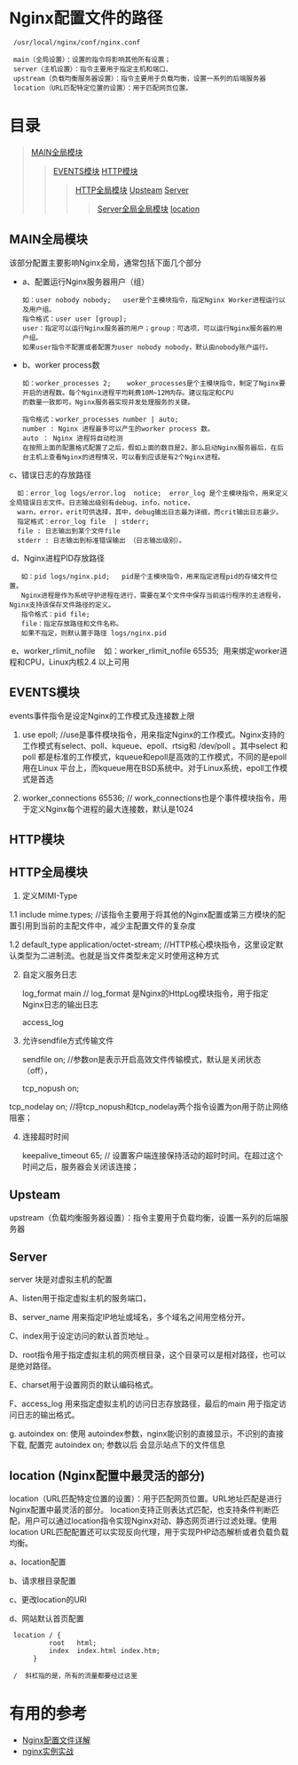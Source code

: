 
# Nginx配置文件的路径
     /usr/local/nginx/conf/nginx.conf

     main（全局设置）：设置的指令将影响其他所有设置；
     server（主机设置）：指令主要用于指定主机和端口、
     upstream（负载均衡服务器设置）：指令主要用于负载均衡，设置一系列的后端服务器
     location（URL匹配特定位置的设置）：用于匹配网页位置。


 
# 目录 
 
 >[MAIN全局模块](#MAIN全局模块)
 >>[EVENTS模块](#EVENTS模块)
 >>[HTTP模块](#HTTP模块)
 >>>[HTTP全局模块](#HTTP全局模块)
 >>>[Upsteam](#Upsteam)
 >>>[Server](#Server)
 >>>>[Server全局全局模块](#Server全局全局模块)
 >>>>[location](#location)

 
## MAIN全局模块

该部分配置主要影响Nginx全局，通常包括下面几个部分
   
* a、配置运行Nginx服务器用户（组）
         
      如：user nobody nobody;   user是个主模块指令，指定Nginx Worker进程运行以及用户组。
      指令格式：user user [group];
      user：指定可以运行Nginx服务器的用户；group：可选项，可以运行Nginx服务器的用户组。
      如果user指令不配置或者配置为user nobody nobody，默认由nobody账户运行。

* b、worker process数    
      
      如：worker_processes 2;    woker_processes是个主模块指令，制定了Nginx要开启的进程数。每个Nginx进程平均耗费10M~12M内存。建议指定和CPU
      的数量一致即可。Nginx服务器实现并发处理服务的关键。
      
      指令格式：worker_processes number | auto;
      number : Nginx 进程最多可以产生的worker process 数。
      auto ： Nginx 进程将自动检测      
      在按照上面的配置格式配置了之后，假如上面的数目是2，那么启动Nginx服务器后，在后台主机上查看Nginx的进程情况，可以看到应该是有2个Nginx进程。

c、错误日志的存放路径

      如：error_log logs/error.log  notice;  error_log 是个主模块指令，用来定义全局错误日志文件。日志输出级别有debug，info，notice，
      warn，error，erit可供选择，其中，debug输出日志最为详细，而crit输出日志最少。
      指定格式：error_log file  | stderr;
      file : 日志输出到某个文件file
      stderr : 日志输出到标准错误输出 （日志输出级别）。 

 d、Nginx进程PID存放路径
 
       如：pid logs/nginx.pid;   pid是个主模块指令，用来指定进程pid的存储文件位置。
       Nginx进程是作为系统守护进程在进行，需要在某个文件中保存当前运行程序的主进程号，Nginx支持该保存文件路径的定义。
       指令格式：pid file;
       file：指定存放路径和文件名称。
       如果不指定，则默认置于路径 logs/nginx.pid

 e、worker_rlimit_nofile 
  
      如：worker_rlimit_nofile 65535;  用来绑定worker进程和CPU，Linux内核2.4 以上可用


## EVENTS模块

events事件指令是设定Nginx的工作模式及连接数上限

1. use epoll;                //use是事件模块指令，用来指定Nginx的工作模式。Nginx支持的工作模式有select、poll、kqueue、epoll、rtsig和
                               /dev/poll 。其中select 和poll 都是标准的工作模式，kqueue和epoll是高效的工作模式，不同的是epoll用在Linux
                               平台上，而kqueue用在BSD系统中。对于Linux系统，epoll工作模式是首选

2. worker_connections 65536;  // work_connections也是个事件模块指令，用于定义Nginx每个进程的最大连接数，默认是1024

## HTTP模块



## HTTP全局模块

1. 定义MIMI-Type
   
  1.1  include  mime.types;     //该指令主要用于将其他的Nginx配置或第三方模块的配置引用到当前的主配文件中，减少主配置文件的复杂度
  
  1.2  default_type  application/octet-stream; //HTTP核心模块指令，这里设定默认类型为二进制流。也就是当文件类型未定义时使用这种方式

2. 自定义服务日志

     log_format main   //  log_format 是Nginx的HttpLog模块指令，用于指定Nginx日志的输出日志

     access_log  

3. 允许sendfile方式传输文件

   sendfile  on;      //参数on是表示开启高效文件传输模式，默认是关闭状态（off），
   
   tcp_nopush on;

tcp_nodelay on;     //将tcp_nopush和tcp_nodelay两个指令设置为on用于防止网络阻塞；

4. 连接超时时间

   keepalive_timeout 65;  // 设置客户端连接保持活动的超时时间。在超过这个时间之后，服务器会关闭该连接；

## Upsteam
upstream（负载均衡服务器设置）：指令主要用于负载均衡，设置一系列的后端服务器


## Server
server 块是对虚拟主机的配置

A、listen用于指定虚拟主机的服务端口，

B、server_name 用来指定IP地址或域名，多个域名之间用空格分开。

C、index用于设定访问的默认首页地址.。

D、root指令用于指定虚拟主机的网页根目录，这个目录可以是相对路径，也可以是绝对路径。

E、charset用于设置网页的默认编码格式。

F、access_log 用来指定虚拟主机的访问日志存放路径，最后的main 用于指定访问日志的输出格式。

g. autoindex on: 使用 autoindex参数，nginx能识别的直接显示，不识别的直接下载, 配置完 autoindex on; 参数以后 会显示站点下的文件信息

## location   (Nginx配置中最灵活的部分)
location（URL匹配特定位置的设置）：用于匹配网页位置。URL地址匹配是进行Nginx配置中最灵活的部分。 location支持正则表达式匹配，也支持条件判断匹配，用户可以通过location指令实现Nginx对动、静态网页进行过滤处理。使用location URL匹配配置还可以实现反向代理，用于实现PHP动态解析或者负载负载均衡。

a、location配置

b、请求根目录配置

c、更改location的URI

d、网站默认首页配置
 
     location / {
              root   html;
              index  index.html index.htm;
          }

     /  斜杠指的是，所有的流量都要经过这里


# 有用的参考

* [Nginx配置文件详解](https://www.jianshu.com/p/1593954d5faf)
* [nginx实例实战](https://blog.csdn.net/qq_15914047/article/details/78058268)



